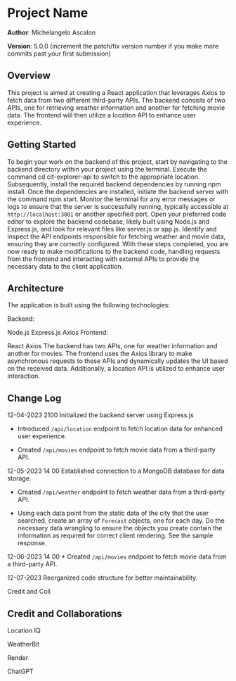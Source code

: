 # Project Name

**Author**: Michelangelo Ascalon

**Version**: 5.0.0 (increment the patch/fix version number if you make more commits past your first submission)

## Overview

This project is aimed at creating a React application that leverages Axios to fetch data from two different third-party APIs. The backend consists of two APIs, one for retrieving weather information and another for fetching movie data. The frontend will then utilize a location API to enhance user experience.

## Getting Started

To begin your work on the backend of this project, start by navigating to the backend directory within your project using the terminal. Execute the command cd cit-explorer-api to switch to the appropriate location. Subsequently, install the required backend dependencies by running npm install. Once the dependencies are installed, initiate the backend server with the command npm start. Monitor the terminal for any error messages or logs to ensure that the server is successfully running, typically accessible at `http://localhost:3001` or another specified port. Open your preferred code editor to explore the backend codebase, likely built using Node.js and Express.js, and look for relevant files like server.js or app.js. Identify and inspect the API endpoints responsible for fetching weather and movie data, ensuring they are correctly configured. With these steps completed, you are now ready to make modifications to the backend code, handling requests from the frontend and interacting with external APIs to provide the necessary data to the client application.

## Architecture

The application is built using the following technologies:

Backend:

Node.js
Express.js
Axios
Frontend:

React
Axios
The backend has two APIs, one for weather information and another for movies. The frontend uses the Axios library to make asynchronous requests to these APIs and dynamically updates the UI based on the received data. Additionally, a location API is utilized to enhance user interaction.

## Change Log

12-04-2023 2100  Initialized the backend server using Express.js

* Introduced `/api/location` endpoint to fetch location data for enhanced user experience.

* Created `/api/movies` endpoint to fetch movie data from a third-party API.

12-05-2023 14 00   Established connection to a MongoDB database for data storage.

* Created `/api/weather` endpoint to fetch weather data from a third-party API.

* Using each data point from the static data of the city that the user searched, create an array of `Forecast` objects, one for each day. Do the necessary data wrangling to ensure the objects you create contain the information as required for correct client rendering. See the sample response.

12-06-2023 14 00  * Created `/api/movies` endpoint to fetch movie data from a third-party API.

12-07-2023 Reorganized code structure for better maintainability.

Credit and Coll

## Credit and Collaborations

Location IQ

WeatherBit

Render

ChatGPT
